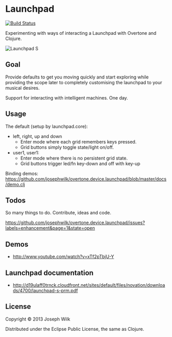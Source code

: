 # Launchpad

[![Build Status](https://travis-ci.org/josephwilk/overtone.device.launchpad.png)](https://travis-ci.org/josephwilk/overtone.device.launchpad)

Experimenting with ways of interacting a Launchpad with Overtone and Clojure.

![Launchpad S](http://s10.postimg.org/mj3szi1i1/launchpad_s.jpg)

## Goal

Provide defaults to get you moving quickly and start exploring while providing the scope later to completely customising the launchpad to your musical desires.

Support for interacting with intelligent machines. One day.

## Usage

The default (setup by launchpad.core):

* left, right, up and down
  * Enter mode where each grid remembers keys pressed.
  * Grid buttons simply toggle state/light on/off.
* user1, user1:
  * Enter mode where there is no persistent grid state.
  * Grid buttons trigger led/fn key-down and off with key-up

Binding demos: https://github.com/josephwilk/overtone.device.launchpad/blob/master/docs/demo.clj

## Todos

So many things to do. Contribute, ideas and code.

https://github.com/josephwilk/overtone.device.launchpad/issues?labels=enhancement&page=1&state=open

## Demos

* http://www.youtube.com/watch?v=xTf2pTbjU-Y

## Launchpad documentation

* http://d19ulaff0trnck.cloudfront.net/sites/default/files/novation/downloads/4700/launchpad-s-prm.pdf

## License

Copyright © 2013 Joseph Wilk

Distributed under the Eclipse Public License, the same as Clojure.
